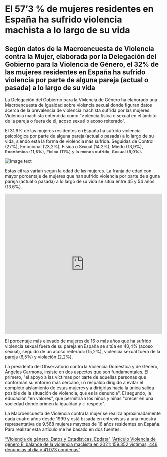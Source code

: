 # El 57’3 % de mujeres residentes en España ha sufrido violencia machista a lo largo de su vida

## Según datos de la Macroencuesta de Violencia contra la Mujer, elaborada por la Delegación del Gobierno para la Violencia de Género, el 32% de las mujeres residentes en España ha sufrido violencia por parte de alguna pareja (actual o pasada) a lo largo de su vida

La Delegación del Gobierno para la Violencia de Género ha elaborado una Macroencuesta de Igualdad sobre violencia sexual donde figuran datos acerca de la prevalencia de violencia machista sufrida por las mujeres. Violencia machista entendida como “violencia física o sexual en el ámbito de la pareja o fuera de él, acoso sexual o acoso reiterado”.

El 31,9% de las mujeres residentes en España ha sufrido violencia psicológica por parte de alguna pareja (actual o pasada) a lo largo de su vida, siendo esta la forma de violencia más sufrida. Seguidas de Control  (27%), Emocional (23,2%), Física o Sexual (14,2%), Miedo (13,9%), Económica (11,5%), Física (11%) y la menos sufrida, Sexual (8,9%). 

![Image text](https:github.com/Rociocruzz/repositorio-rociocruz/blob/main/graficoviolenciapareja.png)

Estas cifras varían según la edad de las mujeres. La franja de edad con mayor porcentaje de mujeres que han sufrido violencia por parte de alguna pareja (actual o pasada) a lo largo de su vida se sitúa entre 45 y 54 años (13.6%).

<iframe id='ep-chart-86cc462a-2141-4cb9-ac24-6f0beccb5f46' src='https://www.epdata.es/embed/86cc462a-2141-4cb9-ac24-6f0beccb5f46/450' style='width: 100%; min-height: 450px; overflow: hidden;' frameborder='0' scrolling='no' height='450'></iframe>

El porcentaje más elevado de mujeres de 16 o más años que ha sufrido violencia sexual fuera de su pareja en España se sitúa en 40,4% (acoso sexual), seguido de un acoso reiterado (15,2%), violencia sexual fuera de la pareja (6,5%) y violación (2,2%).

La presidenta del Observatorio contra la Violencia Doméstica y de Género, Ángeles Carmona, insiste en dos aspectos que son fundamentales. El primero, "el apoyo a las víctimas por parte de aquellas personas que conforman su entorno más cercano, un respaldo dirigido a evitar el completo aislamiento de estas mujeres y a dirigirlas hacia la única salida posible de la situación de violencia, que es la denuncia". El segundo, la educación "en valores", que permitirá a los niños y niñas "crecer en una sociedad donde primen la igualdad y el respeto".

La Macroencuesta de Violencia contra la mujer se realiza aproximadamente cada cuatro años desde 1999 y está basada en entrevistas a una muestra representativa de 9.568 mujeres mayores de 16 años residentes en España.
Para realizar esta artículo me he basado en dos fuentes:

[“Violencia de género. Datos y Estadísticas. Epdata”](https://www.epdata.es/datos/violencia-genero-estadisticas-ultima-victima/109/espana/106)
[“Artículo Violencia de género El balance de la violencia machista en 2021: 159.352 víctimas, 446 denuncias al día y 41.073 condenas”](https://www.rtve.es/noticias/20220311/balance-violencia-genero-2021-observatorio/2307882.shtml)



